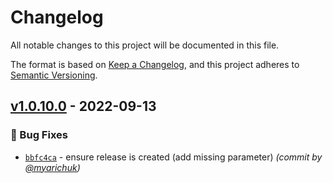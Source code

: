 # Changelog
All notable changes to this project will be documented in this file.

The format is based on [Keep a Changelog](https://keepachangelog.com/en/1.0.0/),
and this project adheres to [Semantic Versioning](https://semver.org/spec/v2.0.0.html).

## [v1.0.10.0] - 2022-09-13
### :bug: Bug Fixes
- [`bbfc4ca`](https://github.com/myarichuk/Library.Template/commit/bbfc4ca34650fca71e86bbaa3c177ca892bccf85) - ensure release is created (add missing parameter) *(commit by [@myarichuk](https://github.com/myarichuk))*

[v1.0.10.0]: https://github.com/myarichuk/Library.Template/compare/v1.0.9.0...v1.0.10.0